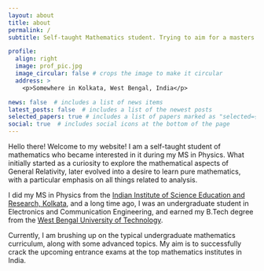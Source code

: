 ```yaml
---
layout: about
title: about
permalink: /
subtitle: Self-taught Mathematics student. Trying to aim for a masters in Mathematics.

profile:
  align: right
  image: prof_pic.jpg
  image_circular: false # crops the image to make it circular
  address: >
    <p>Somewhere in Kolkata, West Bengal, India</p>

news: false  # includes a list of news items
latest_posts: false  # includes a list of the newest posts
selected_papers: true # includes a list of papers marked as "selected={true}"
social: true  # includes social icons at the bottom of the page
---
```

Hello there! Welcome to my website! I am a self-taught student of mathematics who became interested in it during my MS in Physics. What initially started as a curiosity to 
explore the mathematical aspects of General Relativity, later evolved into a desire to learn pure mathematics, with a particular emphasis on all things related to analysis.

I did my MS in Physics from the [Indian Institute of Science Education and Research, Kolkata](https://www.iiserkol.ac.in/web/en/), and a long time ago, I was an undergraduate student in Electronics and Communication Engineering, and earned my B.Tech degree from the [West Bengal University of Technology](https://makautwb.ac.in/). 

Currently, I am brushing up on the typical undergraduate mathematics curriculum, along with some advanced topics. My aim is to successfully crack the upcoming entrance exams at the top mathematics institutes in India.
